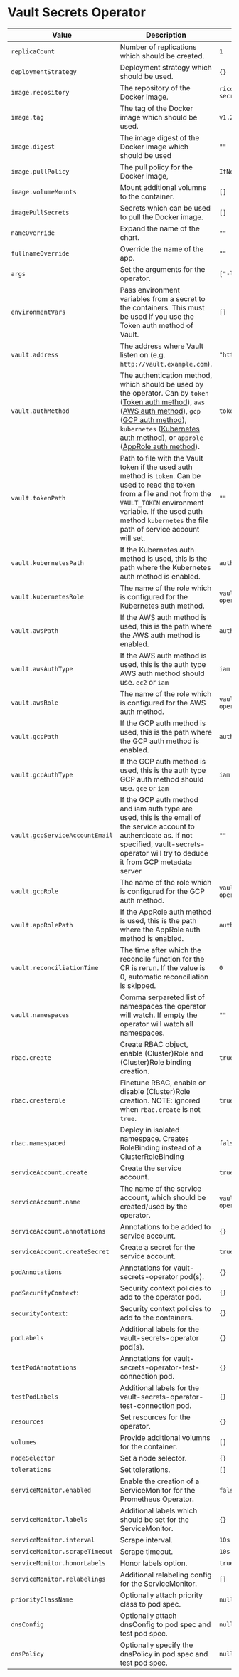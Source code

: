 # Vault Secrets Operator

| Value | Description | Default |
| ----- | ----------- | ------- |
| `replicaCount` | Number of replications which should be created. | `1` |
| `deploymentStrategy` | Deployment strategy which should be used. | `{}` |
| `image.repository` | The repository of the Docker image. | `ricoberger/vault-secrets-operator` |
| `image.tag` | The tag of the Docker image which should be used. | `v1.24.1` |
| `image.digest` | The image digest of the Docker image which should be used | `""` |
| `image.pullPolicy` | The pull policy for the Docker image, | `IfNotPresent` |
| `image.volumeMounts` | Mount additional volumns to the container. | `[]` |
| `imagePullSecrets` | Secrets which can be used to pull the Docker image. | `[]` |
| `nameOverride` | Expand the name of the chart. | `""` |
| `fullnameOverride` | Override the name of the app. | `""` |
| `args` | Set the arguments for the operator. | `["-leader-elect"]` |
| `environmentVars` | Pass environment variables from a secret to the containers. This must be used if you use the Token auth method of Vault. | `[]` |
| `vault.address` | The address where Vault listen on (e.g. `http://vault.example.com`). | `"http://vault:8200"` |
| `vault.authMethod` | The authentication method, which should be used by the operator. Can by `token` ([Token auth method](https://www.vaultproject.io/docs/auth/token.html)), `aws` ([AWS auth method](https://www.vaultproject.io/docs/auth/aws)), `gcp` ([GCP auth method](https://www.vaultproject.io/docs/auth/gcp)), `kubernetes` ([Kubernetes auth method](https://www.vaultproject.io/docs/auth/kubernetes.html)), or `approle` ([AppRole auth method](https://www.vaultproject.io/docs/auth/approle)). | `token` |
| `vault.tokenPath` | Path to file with the Vault token if the used auth method is `token`. Can be used to read the token from a file and not from the  `VAULT_TOKEN` environment variable. If the used auth method `kubernetes` the file path of service account will set. | `""` |
| `vault.kubernetesPath` | If the Kubernetes auth method is used, this is the path where the Kubernetes auth method is enabled. | `auth/kubernetes` |
| `vault.kubernetesRole` | The name of the role which is configured for the Kubernetes auth method. | `vault-secrets-operator` |
| `vault.awsPath` | If the AWS auth method is used, this is the path where the AWS auth method is enabled. | `auth/aws` |
| `vault.awsAuthType` | If the AWS auth method is used, this is the auth type AWS auth method should use. `ec2` or `iam` | `iam` |
| `vault.awsRole` | The name of the role which is configured for the AWS auth method. | `vault-secrets-operator` |
| `vault.gcpPath` | If the GCP auth method is used, this is the path where the GCP auth method is enabled. | `auth/gcp` |
| `vault.gcpAuthType` | If the GCP auth method is used, this is the auth type GCP auth method should use. `gce` or `iam` | `iam` |
| `vault.gcpServiceAccountEmail` | If the GCP auth method and iam auth type are used, this is the email of the service account to authenticate as. If not specified, vault-secrets-operator will try to deduce it from GCP metadata server | `""` |
| `vault.gcpRole` | The name of the role which is configured for the GCP auth method. | `vault-secrets-operator` |
| `vault.appRolePath` | If the AppRole auth method is used, this is the path where the AppRole auth method is enabled. | `auth/approle` |
| `vault.reconciliationTime` | The time after which the reconcile function for the CR is rerun. If the value is 0, automatic reconciliation is skipped. | `0` |
| `vault.namespaces` | Comma serpareted list of namespaces the operator will watch. If empty the operator will watch all namespaces. | `""` |
| `rbac.create` | Create RBAC object, enable (Cluster)Role and (Cluster)Role binding creation. | `true` |
| `rbac.createrole` | Finetune RBAC, enable or disable (Cluster)Role creation. NOTE: ignored when `rbac.create` is not `true`. | `true` |
| `rbac.namespaced` | Deploy in isolated namespace. Creates RoleBinding instead of a ClusterRoleBinding | `false` |
| `serviceAccount.create` | Create the service account. | `true` |
| `serviceAccount.name` | The name of the service account, which should be created/used by the operator. | `vault-secrets-operator` |
| `serviceAccount.annotations` | Annotations to be added to service account. | `{}` |
| `serviceAccount.createSecret` | Create a secret for the service account. | `true` |
| `podAnnotations` | Annotations for vault-secrets-operator pod(s). | `{}` |
| `podSecurityContext`: | Security context policies to add to the operator pod. | `{}` |
| `securityContext`: | Security context policies to add to the containers. | `{}` |
| `podLabels` | Additional labels for the vault-secrets-operator pod(s). | `{}` |
| `testPodAnnotations` | Annotations for vault-secrets-operator-test-connection pod. | `{}` |
| `testPodLabels` | Additional labels for the vault-secrets-operator-test-connection pod. | `{}` |
| `resources` | Set resources for the operator. | `{}` |
| `volumes` | Provide additional volumns for the container. | `[]` |
| `nodeSelector` | Set a node selector. | `{}` |
| `tolerations` | Set tolerations. | `[]` |
| `serviceMonitor.enabled` | Enable the creation of a ServiceMonitor for the Prometheus Operator. | `false` |
| `serviceMonitor.labels` | Additional labels which should be set for the ServiceMonitor. | `{}` |
| `serviceMonitor.interval` | Scrape interval. | `10s` |
| `serviceMonitor.scrapeTimeout` | Scrape timeout. | `10s` |
| `serviceMonitor.honorLabels` | Honor labels option. | `true` |
| `serviceMonitor.relabelings` | Additional relabeling config for the ServiceMonitor. | `[]` |
| `priorityClassName` | Optionally attach priority class to pod spec. | `null` |
| `dnsConfig` | Optionally attach dnsConfig to pod spec and test pod spec. | `null` |
| `dnsPolicy` | Optionally specify the dnsPolicy in pod spec and test pod spec. | `null` |
